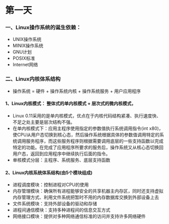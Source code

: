 # 第一天

### 一、Linux操作系统的诞生依赖：

* UNIX操作系统
* MINIX操作系统
* GNU计划
* POSIX标准
* Internet网络

### 二、Linux内核体系结构

* 操作系统 = 硬件 + 操作系统内核 + 操作系统服务 + 用户应用程序

####  1、Linux内核模式： 整体式的单内核模式 + 层次式的微内核模式， 
* Linux 0.11采用的是单内核模式，优点在于内核代码结构紧凑、执行速度快、不足之处主要是层次结构不强。
* 在单内核模式下：应用主程序使用指定的参数值执行系统调用指令(int x80)，使CPU从用户态切换到核心态，然后操作系统根据具体的参数值调用特定的系统调用服务程序，而这些服务程序则根据需要调用底层的一些支持函数以完成特定的功能。在完成了应用程序所要求的服务后，操作系统又从核心态切换回用户态，返回到应用程序中继续执行后面的指令。
* 单核模式分层：主程序、系统服务、底层支持函数

#### 2、Linux内核系统体系结构(由5个模块组成)

* 进程调度模块：控制进程对CPU的使用
* 内存管理模块：确保所有进程能够安全的共享机器主内存区，同时还支持虚拟内存管理方式、利用文件系统把暂时不用的内存数据库交换到外部设备上去
* 文件系统模块：支持外部设备的驱动和存储
* 进程间通信模块：支持多种进程间的信息交互方式
* 网络接口模块：提供对多种网络通信标准的访问并支持许多网络硬件





